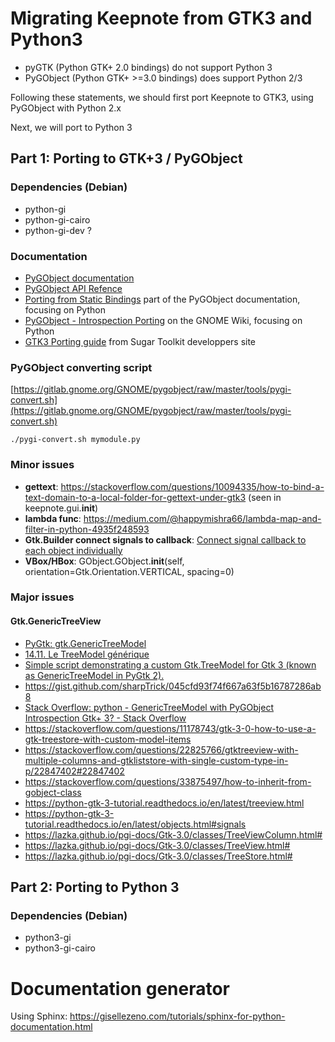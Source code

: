 # Migrating Keepnote from GTK3 and Python3

* pyGTK (Python GTK+ 2.0 bindings) do not support Python 3
* PyGObject (Python GTK+ >=3.0 bindings) does support Python 2/3

Following these statements, we should first port Keepnote to GTK3,
using PyGObject with Python 2.x

Next, we will port to Python 3

## Part 1: Porting to GTK+3 / PyGObject

### Dependencies (Debian)
* python-gi
* python-gi-cairo
* python-gi-dev ?

### Documentation
* [PyGObject documentation](https://pygobject.readthedocs.io/en/latest/)
* [PyGObject API Refence](https://lazka.github.io/pgi-docs)
* [Porting from Static Bindings](https://pygobject.readthedocs.io/en/latest/guide/porting.html)  part of the PyGObject documentation, focusing on Python
* [PyGObject - Introspection Porting](https://wiki.gnome.org/action/show/Projects/PyGObject/IntrospectionPorting?action=show&redirect=PyGObject%2FIntrospectionPorting) on the GNOME Wiki, focusing on Python
* [GTK3 Porting guide](https://developer.sugarlabs.org/src/gtk3-porting-guide.md.html) from Sugar Toolkit developpers site


### PyGObject converting script

[https://gitlab.gnome.org/GNOME/pygobject/raw/master/tools/pygi-convert.sh](https://gitlab.gnome.org/GNOME/pygobject/raw/master/tools/pygi-convert.sh)

	./pygi-convert.sh mymodule.py


### Minor issues
* **gettext**: <https://stackoverflow.com/questions/10094335/how-to-bind-a-text-domain-to-a-local-folder-for-gettext-under-gtk3>
 (seen in keepnote.gui.__init__)
* **lambda func**: <https://medium.com/@happymishra66/lambda-map-and-filter-in-python-4935f248593>
* **Gtk.Builder connect signals to callback**: [Connect signal callback to each object individually](https://stackoverflow.com/questions/51953389/gtk-glade-and-python-connecting-handlers-from-multiple-classes-with-the-connect)
* **VBox/HBox**: GObject.GObject.__init__(self, orientation=Gtk.Orientation.VERTICAL, spacing=0)

### Major issues
#### Gtk.GenericTreeView

* [PyGtk: gtk.GenericTreeModel](https://developer.gnome.org/pygtk/stable/class-pygtkgenerictreemodel.html)
* [14.11. Le TreeModel générique](http://mcclinews.free.fr/python/pygtktutfr/sec-GenericTreeModel.html)
* [Simple script demonstrating a custom Gtk.TreeModel for Gtk 3 (known as GenericTreeModel in PyGtk 2).](
https://gist.github.com/andialbrecht/4463278)
* <https://gist.github.com/sharpTrick/045cfd93f74f667a63f5b16787286ab8>
* [Stack Overflow: python - GenericTreeModel with PyGObject Introspection Gtk+ 3? - Stack Overflow](https://stackoverflow.com/questions/11025700/generictreemodel-with-pygobject-introspection-gtk-3)
* <https://stackoverflow.com/questions/11178743/gtk-3-0-how-to-use-a-gtk-treestore-with-custom-model-items>
* <https://stackoverflow.com/questions/22825766/gtktreeview-with-multiple-columns-and-gtkliststore-with-single-custom-type-in-p/22847402#22847402>
* <https://stackoverflow.com/questions/33875497/how-to-inherit-from-gobject-class>
* <https://python-gtk-3-tutorial.readthedocs.io/en/latest/treeview.html>
* <https://python-gtk-3-tutorial.readthedocs.io/en/latest/objects.html#signals>
* <https://lazka.github.io/pgi-docs/Gtk-3.0/classes/TreeViewColumn.html#>
* <https://lazka.github.io/pgi-docs/Gtk-3.0/classes/TreeView.html#>
* <https://lazka.github.io/pgi-docs/Gtk-3.0/classes/TreeStore.html#>

## Part 2: Porting to Python 3
### Dependencies (Debian)
* python3-gi
* python3-gi-cairo

# Documentation generator
Using Sphinx: <https://gisellezeno.com/tutorials/sphinx-for-python-documentation.html>
